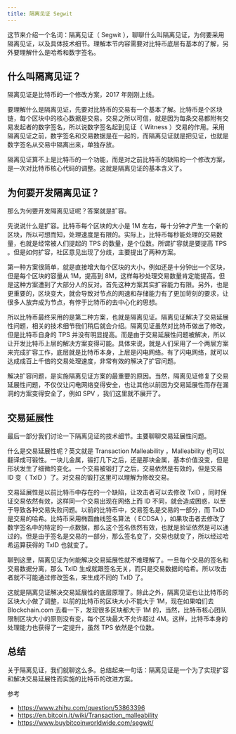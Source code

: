 ```yaml
---
title: 隔离见证 Segwit
---
```


这节来介绍一个名词：隔离见证（ Segwit ），聊聊什么叫隔离见证，为何要采用隔离见证，以及具体技术细节。理解本节内容需要对比特币底层有基本的了解，另外要理解什么是哈希和数字签名。

## 什么叫隔离见证？

隔离见证是比特币的一个修改方案，2017 年刚刚上线。

要理解什么是隔离见证，先要对比特币的交易有一个基本了解。比特币是个区块链，每个区块中的核心数据是交易。交易之所以可信，就是因为每条交易都附有交易发起者的数字签名，所以说数字签名起到见证（ Witness ）交易的作用。采用隔离见证之前，数字签名和交易数据是在一起的，而隔离见证就是把见证，也就是数字签名从交易中隔离出来，单独存放。

隔离见证算不上是比特币的一个功能，而是对之前比特币的缺陷的一个修改方案，是一次对比特币核心代码的调整。这就是隔离见证的基本含义了。

## 为何要开发隔离见证？

那么为何要开发隔离见证呢？答案就是扩容。

先说说什么是扩容。比特币每个区块的大小是 1M 左右，每十分钟才产生一个新的区块，所以可想而知，处理速度是有限的。实际上，比特币每秒能处理的交易数量，也就是经常被人们提起的 TPS 的数量，是个位数。所谓扩容就是要提高 TPS 。但是如何扩容，社区意见出现了分歧，主要提出了两种方案。

第一种方案很简单，就是直接增大每个区块的大小，例如还是十分钟出一个区块，但是每个区块的容量从 1M，提高到 8M，这样每秒处理交易数量肯定能提高。但是这种方案遭到了大部分人的反对。首先这种方案其实扩容能力有限。另外，也是更重要的，区块变大，就会导致对节点的网速和存储能力有了更加苛刻的要求，让很多人放弃成为节点，有悖于比特币的去中心化的思想。

所以比特币最终采用的是第二种方案，也就是隔离见证。隔离见证解决了交易延展性问题，相关的技术细节我们稍后就会介绍。隔离见证虽然对比特币做出了修改，但是比特币自身的 TPS 并没有明显提高。而是由于交易延展性问题被解决，所以让开发比特币上层的解决方案变得可能。具体来说，就是人们采用了一个两层方案来完成扩容工作，底层就是比特币本身，上层是闪电网络。有了闪电网络，就可以达成成百上千倍的交易处理速度，非常有效的解决了扩容问题。

解决扩容问题，是实施隔离见证方案的最重要的原因。当然，隔离见证修复了交易延展性问题，不仅仅让闪电网络变得安全，也让其他以前因为交易延展性而存在漏洞的方案变得安全了，例如 SPV ，我们这里就不展开了。

## 交易延展性

最后一部分我们讨论一下隔离见证的技术细节。主要聊聊交易延展性问题。

什么是交易延展性呢？英文就是 Transaction Malleability ，Malleability 也可以翻译成可锻性。一块儿金属，锻打几下之后，还是那块金属，基本价值没变，但是形状发生了细微的变化。一个交易被锻打了之后，交易依然是有效的，但是交易 ID 变（ TxID ）了。对交易的锻打这里可以理解为修改交易。

交易延展性是以前比特币中存在的一个缺陷，让攻击者可以去修改 TxID ，同时保证交易依然有效，这样同一个交易出现在网络上而 ID 不同，就会造成困惑，以至于导致各种交易失败问题。以前的比特币中，交易签名是交易的一部分，而 TxID 是交易的哈希。比特币采用椭圆曲线签名算法（ ECDSA ），如果攻击者去修改了数字签名中的特定的一点数据，那么这个签名依然有效，也就是验证依然是可以通过的。但是由于签名是交易的一部分，那么签名变了，交易也就变了，所以经过哈希运算获得的 TxID 也就变了。

聊到这里，隔离见证为何能解决交易延展性就不难理解了。一旦每个交易的签名和交易数据分离，那么 TxID 生成就跟签名无关，而只是交易数据的哈希。所以攻击者就不可能通过修改签名，来生成不同的 TxID 了。

这就是隔离见证解决交易延展性的底层原理了。除此之外，隔离见证也让比特币的区块大小做了调整，以前的比特币的区块大小不能大于 1M，现在如果咱们去 Blockchain.com 去看一下，发现很多区块都大于 1M 的，当然，比特币核心团队限制区块大小的原则没有变，每个区块最大不允许超过 4M。这样，比特币本身的处理能力也获得了一定提升，虽然 TPS 依然是个位数。

## 总结

关于隔离见证，我们就聊这么多。总结起来一句话：隔离见证是一个为了实现扩容和解决交易延展性而实施的比特币的改进方案。

参考

- https://www.zhihu.com/question/53863396
- https://en.bitcoin.it/wiki/Transaction_malleability
- https://www.buybitcoinworldwide.com/segwit/

